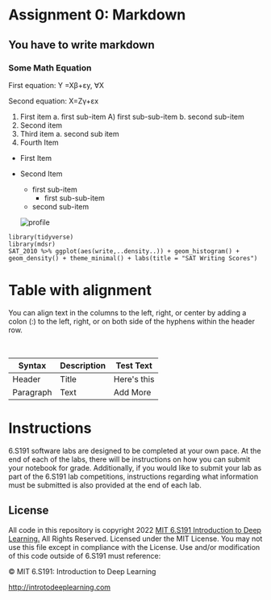 # Assignment 0: Markdown
## You have to write markdown
### Some Math Equation

First equation: Y =Xβ+εy, ∀X

Second equation: X=Zγ+εx


1. First item a. first sub-item A) first sub-sub-item b. second sub-item
2. Second item
3. Third item a. second sub item
4. Fourth Item

- First Item
- Second Item
  - first sub-item
    - first sub-sub-item
  - second sub-item

  ![profile](https://camo.githubusercontent.com/e6947af48fb1f3bb4f8238ee96f307dc6ddc9c9640c373484badd0cd42a3a25d/68747470733a2f2f69636f6e732e69636f6e617263686976652e636f6d2f69636f6e732f69636f6e6b612f6d656f772f3235362f6361742d636167652d69636f6e2e706e67)


````
library(tidyverse)
library(mdsr)
SAT_2010 %>% ggplot(aes(write,..density..)) + geom_histogram() +
geom_density() + theme_minimal() + labs(title = "SAT Writing Scores")
````

# Table with alignment

<p>You can align text in the columns to the left, right, or center by adding a colon (:) to the left,
right, or on both side of the hyphens within the header row.</p></br>

| Syntax      | Description | Test Text |
| ----------- | ----------- | ----------- |
| Header      | Title       | Here's this |
| Paragraph   | Text        | Add More    |


# Instructions

<p>6.S191 software labs are designed to be completed at your own pace. At the end of each
of the labs, there will be instructions on how you can submit your notebook for grade.
Additionally, if you would like to submit your lab as part of the 6.S191 lab competitions,
instructions regarding what information must be submitted is also provided at the end of
each lab.</p>

## License

All code in this repository is copyright 2022 [MIT 6.S191 Introduction to Deep Learning.](http://introtodeeplearning.com/) All
Rights Reserved.
Licensed under the MIT License. You may not use this file except in compliance with the
License. Use and/or modification of this code outside of 6.S191 must reference:

© MIT 6.S191: Introduction to Deep Learning

http://introtodeeplearning.com